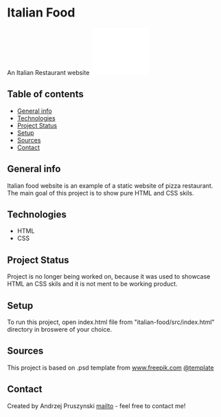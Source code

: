 # Italian Food
An Italian Restaurant website
<img src="images/logo.png">

## Table of contents
* [General info](#general-info)
* [Technologies](#technologies)
* [Project Status](#project-status)
* [Setup](#setup)
* [Sources](#sources)
* [Contact](#contact)

## General info
Italian food website is an example of a static website of pizza restaurant.
The main goal of this project is to show pure HTML and CSS skils.

## Technologies
- HTML
- CSS

## Project Status
Project is no longer being worked on, because it was used to showcase HTML an CSS skils and it is not ment to be working product.

## Setup
To run this project, open index.html file from "italian-food/src/index.html" directory in broswere of your choice.

## Sources
This project is based on .psd template from www.freepik.com [@template](https://www.freepik.com/free-psd/web-template-with-landing-page-traditional-italian-food-restaurant_7888138.htm#page=1&query=website%20templates&position=0&from_view=keyword)

## Contact
Created by Andrzej Pruszynski [mailto](mailto:andrzej.pruszynski90@gmail.com) - feel free to contact me!